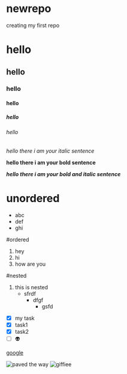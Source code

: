 # newrepo
 creating my first repo
 
# hello
## hello
### hello
#### hello
##### hello
###### hello
*hello there i am your italic sentence* 

**hello there i am your bold sentence**

***hello there i am your bold and italic sentence***

# unordered 
- abc
- def
- ghi

#ordered
1. hey
2. hi
3. how are you

#nested

1. this is nested
   - sfrdf
     - dfgf
       - gsfd


- [x] my task
- [x] task1
- [x] task2
- [ ] :alien:

[google](www.google.com)

![paved the way](https://img.i-scmp.com/cdn-cgi/image/fit=contain,width=1098,format=auto/sites/default/files/styles/1200x800/public/d8/images/canvas/2021/07/08/62d30fc0-81a2-4093-b5aa-182a94855233_386389bf.jpg?itok=394kwgGN&v=1625719813)
![giffiee](https://c.tenor.com/fT1_N1e8oTcAAAAd/bts-bangtan-boys.gif)
